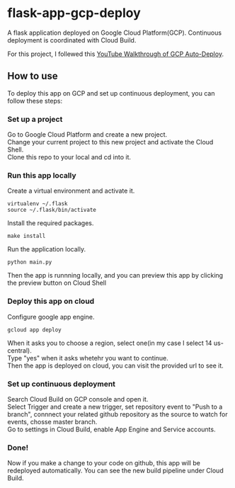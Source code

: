 # flask-app-gcp-deploy

A flask application deployed on Google Cloud Platform(GCP). Continuous deployment is coordinated with Cloud Build.  

For this project, I follewed this [YouTube Walkthrough of GCP Auto-Deploy](https://www.youtube.com/watch?v=2BJSUlaKMjQ).  

## How to use
To deploy this app on GCP and set up continuous deployment, you can follow these steps:

### Set up a project
Go to Google Cloud Platform and create a new project.  
Change your current project to this new project and activate the Cloud Shell.  
Clone this repo to your local and cd into it.  
### Run this app locally
Create a virtual environment and activate it.  
```
virtualenv ~/.flask
source ~/.flask/bin/activate
```
Install the required packages.  
```
make install
```
Run the application locally.
```
python main.py
```
Then the app is runnning locally, and you can preview this app by clicking the preview button on Cloud Shell
### Deploy this app on cloud
Configure google app engine.  
```
gcloud app deploy
```
When it asks you to choose a region, select one(in my case I select 14 us-central).  
Type "yes" when it asks whetehr you want to continue.  
Then the app is deployed on cloud, you can visit the provided url to see it.  
### Set up continuous deployment
Search Cloud Build on GCP console and open it.  
Select Trigger and create a new trigger, set repository event to "Push to a branch", connnect your related github repository as the source to watch for events, chosse master branch.  
Go to settings in Cloud Build, enable App Engine and Service accounts.  

### Done! 
Now if you make a change to your code on github, this app will be redeployed automatically. You can see the new build pipeline under Cloud Build.  
